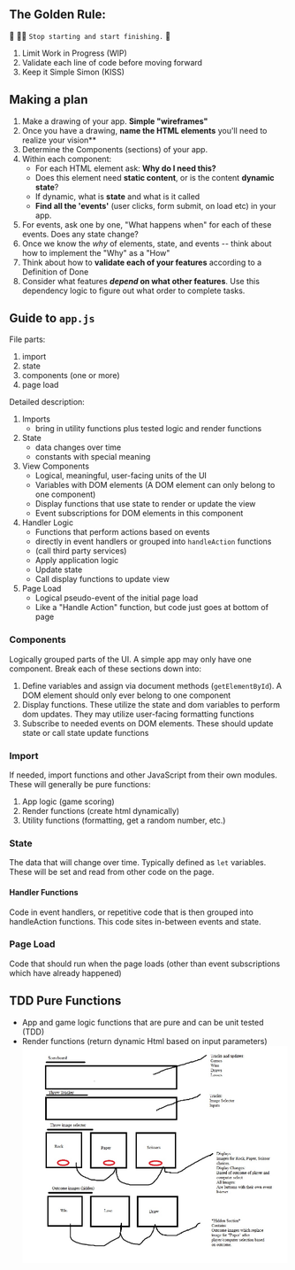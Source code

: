 ## The Golden Rule:

🦸 🦸‍♂️ `Stop starting and start finishing.` 🏁

1. Limit Work in Progress (WIP)
1. Validate each line of code before moving forward
1. Keep it Simple Simon (KISS)

## Making a plan

1. Make a drawing of your app. **Simple "wireframes"**
1. Once you have a drawing, **name the HTML elements** you'll need to realize your vision**
1. Determine the Components (sections) of your app.
1. Within each component:
    - For each HTML element ask: **Why do I need this?**
    - Does this element need **static content**, or is the content **dynamic state**?
    - If dynamic, what is **state** and what is it called
    - **Find all the 'events'** (user clicks, form submit, on load etc) in your app. 
1. For events, ask one by one, "What happens when" for each of these events. Does any state change?
1. Once we know the _why_ of elements, state, and events -- think about how to implement the "Why" as a "How"
1. Think about how to **validate each of your features** according to a Definition of Done
1. Consider what features **_depend_ on what other features**. Use this dependency logic to figure out what order to complete tasks.

## Guide to `app.js`

File parts:

1. import
2. state
3. components (one or more)
4. page load

Detailed description:

1. Imports 
    - bring in utility functions plus tested logic and render functions
1. State
    - data changes over time
    - constants with special meaning
1. View Components
    - Logical, meaningful, user-facing units of the UI 
    - Variables with DOM elements (A DOM element can only belong to one component)
    - Display functions that use state to render or update the view
    - Event subscriptions for DOM elements in this component
1. Handler Logic
    - Functions that perform actions based on events
    - directly in event handlers or grouped into `handleAction` functions
    - (call third party services)
    - Apply application logic
    - Update state
    - Call display functions to update view
1. Page Load
    - Logical pseudo-event of the initial page load
    - Like a "Handle Action" function, but code just goes at bottom of page

### Components

Logically grouped parts of the UI. A simple app may only have one component. Break each of these sections down into:

1. Define variables and assign via document methods (`getElementById`). A DOM element should only ever belong to one component
1. Display functions. These utilize the state and dom variables to perform dom updates. They may utilize user-facing formatting functions
1. Subscribe to needed events on DOM elements. These should update state or call state update functions

### Import

If needed, import functions and other JavaScript from their own modules. These will generally be pure functions:

1. App logic (game scoring)
1. Render functions (create html dynamically)
1. Utility functions (formatting, get a random number, etc.)

### State

The data that will change over time. Typically defined as `let` variables. These will be set and read from other code on the page.

#### Handler Functions

Code in event handlers, or repetitive code that is then grouped into handleAction functions. This code sites in-between events and state.

### Page Load

Code that should run when the page loads (other than event subscriptions which have already happened)

## TDD Pure Functions

- App and game logic functions that are pure and can be unit tested (TDD)
- Render functions (return dynamic Html based on input parameters)
![Test Image 1](./assets/Rock-Paper-Scissors.jpg)